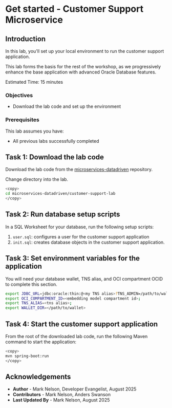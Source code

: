 # Get started - Customer Support Microservice

## Introduction

In this lab, you'll set up your local environment to run the customer support application.

This lab forms the basis for the rest of the workshop, as we progressively enhance the base application with advanced Oracle Database features.

Estimated Time: 15 minutes

### Objectives

* Download the lab code and set up the environment

### Prerequisites

This lab assumes you have:

* All previous labs successfully completed

## Task 1: Download the lab code

Download the lab code from the [microservices-datadriven](https://github.com/oracle/microservices-datadriven/) repository.

Change directory into the lab.

```bash
<copy>
cd microservices-datadriven/customer-support-lab
</copy>
```

## Task 2: Run database setup scripts

In a SQL Worksheet for your database, run the following setup scripts:

1. `user.sql`: configures a user for the customer support application
2. `init.sql`: creates database objects in the customer support application.

## Task 3: Set environment variables for the application

You will need your database wallet, TNS alias, and OCI compartment OCID to complete this section.

```bash
export JDBC_URL=jdbc:oracle:thin:@<my TNS alias>?TNS_ADMIN=/path/to/wallet;
export OCI_COMPARTMENT_ID=<embedding model compartment id>;
export TNS_ALIAS=<tns alias>;
export WALLET_DIR=</path/to/wallet>
```

## Task 4: Start the customer support application

From the root of the downloaded lab code, run the following Maven command to start the application:

```bash
<copy>
mvn spring-boot:run
</copy>
```

## Acknowledgements

* **Author** - Mark Nelson, Developer Evangelist, August 2025
* **Contributors** - Mark Nelson, Anders Swanson
* **Last Updated By** - Mark Nelson, August 2025
